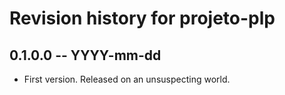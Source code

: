 # Revision history for projeto-plp

## 0.1.0.0 -- YYYY-mm-dd

* First version. Released on an unsuspecting world.
